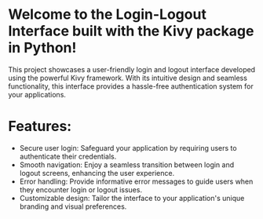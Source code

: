 # Welcome to the Login-Logout Interface built with the Kivy package in Python!

This project showcases a user-friendly login and logout interface developed using the powerful Kivy framework. With its intuitive design and seamless functionality, this interface provides a hassle-free authentication system for your applications.

# Features:
 - Secure user login: Safeguard your application by requiring users to authenticate their credentials.
 - Smooth navigation: Enjoy a seamless transition between login and logout screens, enhancing the user experience.
 - Error handling: Provide informative error messages to guide users when they encounter login or logout issues.
 - Customizable design: Tailor the interface to your application's unique branding and visual preferences.
